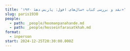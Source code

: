 ```yaml
---
title: 'نقد و بررسی کتاب «سال‌های افول: پاریس دههٔ ۱۹۳۰»'
slug: paris1930
people:
  - path: _people/hoomanpanahande.md
  - path: _people/hosseinfarasatkhah.md
format:
  - inperson
start: 2024-12-25T20:30:00.000Z
---
```



